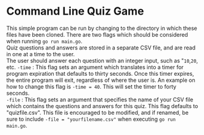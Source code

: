  # Command Line Quiz Game 
 This simple program can be run by changing to the directory in which these files have been cloned. There are two flags which should be considered when running `go run main.go`.<br/> Quiz questions and answers are stored in a separate CSV file, and are read in one at a time to the user.<br/> The user should answer each question with an integer input, such as "`10`,`20`, etc. 
 `-time` : This flag sets an argument which translates into a timer for program expiration that defaults to thirty seconds. Once this timer expires, the entire program will exit, regardless of where the user is. An example on how to change this flag is `-time = 40`. This will set the timer to forty seconds.<br/>
 `-file` : This flag sets an argument that specifies the name of your CSV file which contains the questions and answers for this quiz. This flag defaults to "quizfile.csv". This file is encouraged to be modified, and if renamed, be sure to include `-file = "yourfilename.csv"` when executing `go run main.go`. 
 
 
